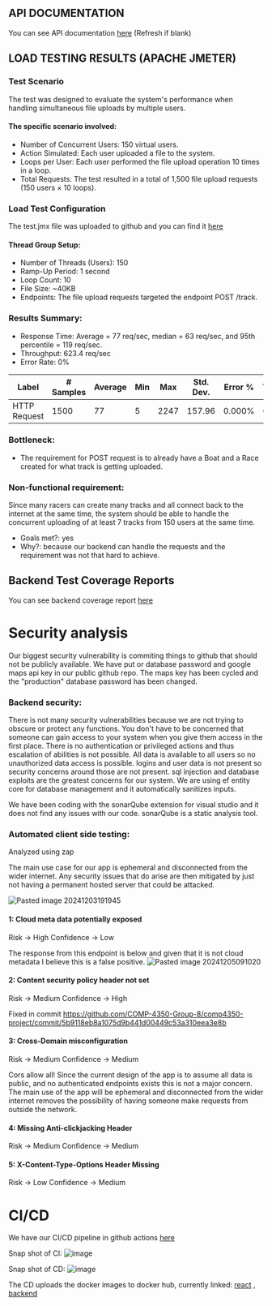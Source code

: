 ## API DOCUMENTATION  
You can see API documentation [here](https://htmlpreview.github.io/?https://github.com/COMP-4350-Group-8/admin/blob/main/sprints/sprint-3/dist/index.html) (Refresh if blank)  
## LOAD TESTING RESULTS (APACHE JMETER)  
### Test Scenario  
The test was designed to evaluate the system's performance when handling simultaneous file uploads by multiple users.  
#### The specific scenario involved:
- Number of Concurrent Users: 150 virtual users.
- Action Simulated: Each user uploaded a file to the system.
- Loops per User: Each user performed the file upload operation 10 times in a loop.
- Total Requests: The test resulted in a total of 1,500 file upload requests (150 users × 10 loops).
  
### Load Test Configuration  
The test.jmx file was uploaded to github and you can find it [here](https://github.com/COMP-4350-Group-8/admin/blob/main/sprints/sprint-3/test.jmx)  
#### Thread Group Setup:
- Number of Threads (Users): 150
- Ramp-Up Period: 1 second
- Loop Count: 10
- File Size: ~40KB
- Endpoints: The file upload requests targeted the endpoint POST /track.

### Results Summary:
- Response Time: Average = 77 req/sec, median = 63 req/sec, and 95th percentile = 119 req/sec.
- Throughput: 623.4 req/sec
- Error Rate: 0%

|Label       |# Samples|Average|Min|Max |Std. Dev.|Error %|Throughput|Received KB/sec|Sent KB/sec|Avg. Bytes|
|------------|---------|-------|---|----|---------|-------|----------|---------------|-----------|----------|
|HTTP Request|1500     |77     |5  |2247|157.96   |0.000% |623.44140 |35234.18       |35226.87   |57872.0   |  

### Bottleneck:
- The requirement for POST request is to already have a Boat and a Race created for what track is getting uploaded.

### Non-functional requirement:
Since many racers can create many tracks and all connect back to the internet at the same time, the system should be able to handle the concurrent uploading of at least 7 tracks from 150 users at the same time.  
- Goals met?: yes
- Why?: because our backend can handle the requests and the requirement was not that hard to achieve.

## Backend Test Coverage Reports

You can see backend coverage report [here](https://htmlpreview.github.io/?https://github.com/COMP-4350-Group-8/admin/blob/main/sprints/sprint-3/coverage-report/index.html)  


# Security analysis

Our biggest security vulnerability is commiting things to github that should not be publicly available. We have put or database password and google maps api key in our public github repo. The maps key has been cycled and the "production" database password has been changed. 

### Backend security:
There is not many security vulnerabilities because we are not trying to obscure or protect any functions. You don't have to be concerned that someone can gain access to your system when you give them access in the first place. There is no authentication or privileged actions and thus escalation of abilities is not possible. All data is available to all users so no unauthorized data access is possible. logins and user data is not present so security concerns around those are not present. sql injection and database exploits are the greatest concerns for our system. We are using ef entity core for database management and it automatically sanitizes inputs.

We have been coding with the sonarQube extension for visual studio and it does not find any issues with our code. sonarQube is a static analysis tool.  
### Automated client side testing:
Analyzed using zap

The main use case for our app is ephemeral and disconnected from the wider internet. Any security issues that do arise are then mitigated by just not having a permanent hosted server that could be attacked.  

![Pasted image 20241203191945](https://github.com/user-attachments/assets/0e42415c-a5ac-4344-b10f-5d820c581a86)

#### 1: Cloud meta data potentially exposed
Risk -> High
Confidence -> Low

The response from this endpoint is below and given that it is not cloud metadata I believe this is a false positive. 
![Pasted image 20241205091020](https://github.com/user-attachments/assets/5cf34669-5de7-40f1-9108-d20d9b95b162)
#### 2: Content security policy header not set 

Risk -> Medium
Confidence -> High

Fixed in commit https://github.com/COMP-4350-Group-8/comp4350-project/commit/5b9118eb8a1075d9b441d00449c53a310eea3e8b
#### 3: Cross-Domain misconfiguration
Risk -> Medium 
Confidence -> Medium

Cors allow all! Since the current design of the app is to assume all data is public, and no authenticated endpoints exists this is not a major concern. The main use of the app will be ephemeral and disconnected from the wider internet removes the possibility of having someone make requests from outside the network. 

#### 4: Missing Anti-clickjacking Header
Risk -> Medium
Confidence -> Medium

#### 5: X-Content-Type-Options Header Missing
Risk -> Low
Confidence -> Medium


# CI/CD

We have our CI/CD pipeline in github actions [here](https://github.com/COMP-4350-Group-8/comp4350-project/actions)  

Snap shot of CI: ![image](https://github.com/user-attachments/assets/e3675398-abd2-4610-99e7-e06214179c2b)

Snap shot of CD: ![image](https://github.com/user-attachments/assets/ba8ebda3-8e22-40b3-b28e-356c1b20fd37)

The CD uploads the docker images to docker hub, currently linked: [react](https://hub.docker.com/repository/docker/owenhny/sailmapper_react/general) , [backend](https://hub.docker.com/repository/docker/owenhny/sailmapper_backend/general) 



